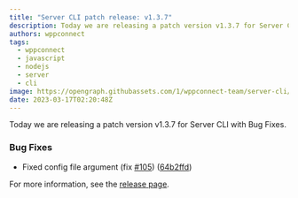 ```yaml
---
title: "Server CLI patch release: v1.3.7"
description: Today we are releasing a patch version v1.3.7 for Server CLI with Bug Fixes.
authors: wppconnect
tags:
  - wppconnect
  - javascript
  - nodejs
  - server
  - cli
image: https://opengraph.githubassets.com/1/wppconnect-team/server-cli/releases/tag/v1.3.7
date: 2023-03-17T02:20:48Z
---
```


Today we are releasing a patch version v1.3.7 for Server CLI with Bug Fixes.

<!--truncate-->

### Bug Fixes

* Fixed config file argument (fix [#105](https://github.com/wppconnect-team/server-cli/issues/105)) ([64b2ffd](https://github.com/wppconnect-team/server-cli/commit/64b2ffdbc52bb193a3ded633c273c8bcc2d9efc0))

For more information, see the [release page](https://github.com/wppconnect-team/server-cli/releases/tag/v1.3.7).